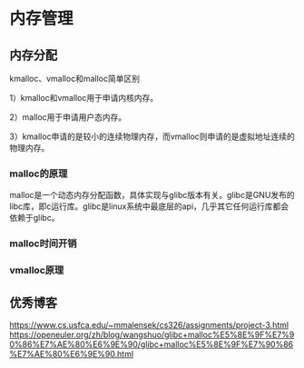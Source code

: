 # 内存管理
## 内存分配
kmalloc、vmalloc和malloc简单区别

 1）kmalloc和vmalloc用于申请内核内存。

 2）malloc用于申请用户态内存。

 3）kmalloc申请的是较小的连续物理内存，而vmalloc则申请的是虚拟地址连续的物理内存。

### malloc的原理
malloc是一个动态内存分配函数，具体实现与glibc版本有关。glibc是GNU发布的libc库，即c运行库。glibc是linux系统中最底层的api，几乎其它任何运行库都会依赖于glibc。


### malloc时间开销
### vmalloc原理

## 优秀博客
https://www.cs.usfca.edu/~mmalensek/cs326/assignments/project-3.html
https://openeuler.org/zh/blog/wangshuo/glibc+malloc%E5%8E%9F%E7%90%86%E7%AE%80%E6%9E%90/glibc+malloc%E5%8E%9F%E7%90%86%E7%AE%80%E6%9E%90.html
